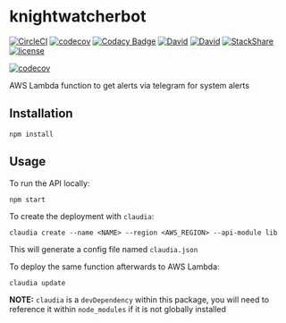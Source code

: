 # knightwatcherbot

[![CircleCI](https://img.shields.io/circleci/project/suddi/knightwatcherbot/master.svg)](https://circleci.com/gh/suddi/knightwatcherbot)
[![codecov](https://codecov.io/gh/suddi/knightwatcherbot/branch/master/graph/badge.svg)](https://codecov.io/gh/suddi/knightwatcherbot)
[![Codacy Badge](https://api.codacy.com/project/badge/Grade/462b2e476c1641b0ac4ade17a6064a8d)](https://www.codacy.com/app/Suddi/knightwatcherbot)
[![David](https://img.shields.io/david/suddi/knightwatcherbot.svg)](https://david-dm.org/suddi/knightwatcherbot)
[![David](https://img.shields.io/david/dev/suddi/knightwatcherbot.svg)](https://david-dm.org/suddi/knightwatcherbot?type=dev)
[![StackShare](https://img.shields.io/badge/tech-stack-0690fa.svg?style=flat)](https://stackshare.io/suddi/knightwatcherbot)
[![license](https://img.shields.io/github/license/suddi/knightwatcherbot.svg)](https://github.com/suddi/knightwatcherbot/blob/master/LICENSE)

[![codecov](https://codecov.io/gh/suddi/knightwatcherbot/branch/master/graphs/commits.svg)](https://codecov.io/gh/suddi/knightwatcherbot)

AWS Lambda function to get alerts via telegram for system alerts

## Installation

````
npm install
````

## Usage

To run the API locally:

````
npm start
````

To create the deployment with `claudia`:

````
claudia create --name <NAME> --region <AWS_REGION> --api-module lib
````

This will generate a config file named `claudia.json`

To deploy the same function afterwards to AWS Lambda:

````
claudia update
````

**NOTE:** `claudia` is a `devDependency` within this package, you will need to reference it within `node_modules` if it is not globally installed

